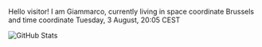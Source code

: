 Hello visitor! I am Giammarco, currently living in space coordinate Brussels and time coordinate Tuesday, 3 August, 20:05 CEST

![GitHub Stats](https://github-readme-stats.vercel.app/api?username=grcasanova)
